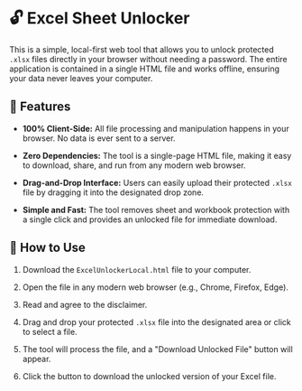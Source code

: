 # 🔓 Excel Sheet Unlocker

This is a simple, local-first web tool that allows you to unlock protected `.xlsx` files directly in your browser without needing a password. The entire application is contained in a single HTML file and works offline, ensuring your data never leaves your computer.

## 🎯 Features

* **100% Client-Side:** All file processing and manipulation happens in your browser. No data is ever sent to a server.

* **Zero Dependencies:** The tool is a single-page HTML file, making it easy to download, share, and run from any modern web browser.

* **Drag-and-Drop Interface:** Users can easily upload their protected `.xlsx` file by dragging it into the designated drop zone.

* **Simple and Fast:** The tool removes sheet and workbook protection with a single click and provides an unlocked file for immediate download.

## 🚀 How to Use

1.  Download the `ExcelUnlockerLocal.html` file to your computer.

2.  Open the file in any modern web browser (e.g., Chrome, Firefox, Edge).

3.  Read and agree to the disclaimer.

4.  Drag and drop your protected `.xlsx` file into the designated area or click to select a file.

5.  The tool will process the file, and a "Download Unlocked File" button will appear.

6.  Click the button to download the unlocked version of your Excel file.
